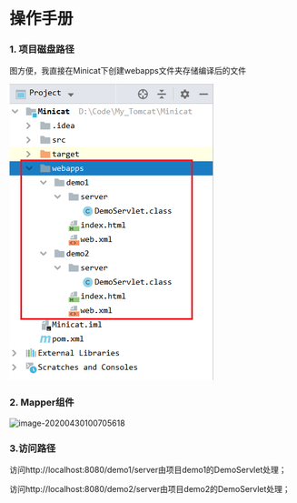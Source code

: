 # 操作手册

### **1. 项目磁盘路径**

图方便，我直接在Minicat下创建webapps文件夹存储编译后的文件

![image-20200430095742285](https://github.com/LambertCOL/Minicat/blob/master/image-20200430095742285.png)



### **2. Mapper组件**

![image-20200430100705618](C:\Users\VULCAN\AppData\Roaming\Typora\typora-user-images\image-20200430100705618.png)



### **3.访问路径**

访问http://localhost:8080/demo1/server由项目demo1的DemoServlet处理；

访问http://localhost:8080/demo2/server由项目demo2的DemoServlet处理；
